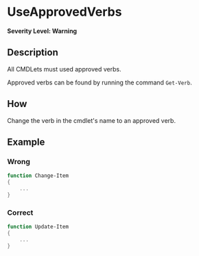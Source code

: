 # UseApprovedVerbs
**Severity Level: Warning**

## Description
All CMDLets must used approved verbs.

Approved verbs can be found by running the command `Get-Verb`.

## How
Change the verb in the cmdlet's name to an approved verb.

## Example
### Wrong
``` PowerShell
function Change-Item
{
    ...
}
````

### Correct
``` PowerShell
function Update-Item
{
    ...
}
```
